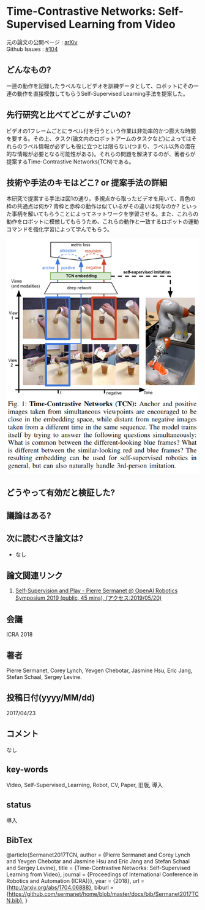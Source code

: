 # Time-Contrastive Networks: Self-Supervised Learning from Video

元の論文の公開ページ : [arXiv](https://arxiv.org/abs/1704.06888)  
Github Issues : [#104](https://github.com/Obarads/obarads.github.io/issues/104)

## どんなもの?
一連の動作を記録したラベルなしビデオを訓練データとして、ロボットにその一連の動作を直接模倣してもらうSelf-Supervised Learning手法を提案した。

## 先行研究と比べてどこがすごいの?
ビデオの1フレームごとにラベル付を行うという作業は非効率的かつ膨大な時間を要する。その上、タスク(論文内のロボットアームのタスクなど)によってはそれらのラベル情報が必ずしも役に立つとは限らない(つまり、ラベル以外の潜在的な情報が必要となる可能性がある)。それらの問題を解決するのが、著者らが提案するTime-Contrastive Networks(TCN)である。

## 技術や手法のキモはどこ? or 提案手法の詳細
本研究で提案する手法は図1の通り。多視点から取ったビデオを用いて、青色の枠の共通点は何か? 青枠と赤枠の動作は似ているがその違いは何なのか? といった事柄を解いてもらうことによってネットワークを学習させる。また、これらの動作をロボットに模倣してもらうため、これらの動作と一致するロボットの運動コマンドを強化学習によって学んでもらう。

![fig1](img/TNSLfV/fig1.png)

## どうやって有効だと検証した?

## 議論はある?

## 次に読むべき論文は?
- なし

## 論文関連リンク
1. [Self-Supervision and Play - Pierre Sermanet @ OpenAI Robotics Symposium 2019 (public, 45 mins), (アクセス:2019/05/20)](https://docs.google.com/presentation/d/145wBH7TEJoEclVzE1YKTihqIXWMljeNIA6ozwMZLb3Q/edit#slide=id.g581ee82d09_0_517)

## 会議
ICRA 2018

## 著者
Pierre Sermanet, Corey Lynch, Yevgen Chebotar, Jasmine Hsu, Eric Jang, Stefan Schaal, Sergey Levine.

## 投稿日付(yyyy/MM/dd)
2017/04/23

## コメント
なし

## key-words
Video, Self-Supervised_Learning, Robot, CV, Paper, 旧版, 導入

## status
導入

## BibTex
@article{Sermanet2017TCN,
  author    = {Pierre Sermanet and
               Corey Lynch and
               Yevgen Chebotar and
               Jasmine Hsu and
               Eric Jang and
               Stefan Schaal and
               Sergey Levine},
  title     = {Time-Contrastive Networks: Self-Supervised Learning from Video},
  journal   = {Proceedings of International Conference in Robotics and Automation (ICRA)}},
  year      = {2018},
  url       = {http://arxiv.org/abs/1704.06888},
  biburl    = {https://github.com/sermanet/home/blob/master/docs/bib/Sermanet2017TCN.bib},
}
